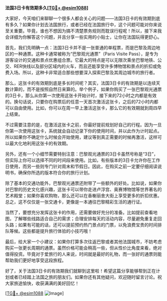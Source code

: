 **法国3日卡有效期多久[[TG💪+ @esim1088](https://t.me/s/esim1088)]**

大家好，今天咱们来聊聊一个很多人都会关心的问题——法国3日卡的有效期到底有多久？如果你计划去法国旅行，或者已经在法国旅行中，这个问题可能对你来说至关重要。毕竟，谁也不想因为搞不清楚票务规则而耽误行程呢！所以，接下来我会详细为你解答这个问题，并且分享一些实用的小贴士，让你在法国玩得更舒心。

首先，我们先明确一点：法国3日卡并不是一张普通的单程票，而是巴黎及周边地区的一种通票。这种卡通常被称为“巴黎观光通票”（Paris Visite Pass），是专为游客设计的交通和景点优惠组合票。它最大的特点是可以无限次乘坐巴黎地铁、公交、RER快线以及部分区域内的火车，而且还能享受许多博物馆和景点的折扣或免费入场。所以，这种卡非常适合那些想要深入探索巴黎及其周边城市的旅行者。

那么，这张卡的有效期到底是多长时间呢？其实，法国3日卡的有效期是以连续天数计算的，而不是按照自然日来算的。举个例子，如果你购买了一张巴黎观光通票的3日卡，那么从你第一次使用这张卡开始计时，接下来的72小时之内都是有效的。换句话说，只要你在购票后的任意一天首次激活这张卡，之后的72小时内都可以自由使用。比如，你可以在周一早上激活这张卡，那么它的有效期就到周四早上结束。

不过需要注意的是，在激活这张卡之前，你最好提前规划好自己的行程。因为一旦你第一次使用这张卡，系统就会自动记录下你的使用时间，并以此作为计时起点。所以如果你不确定什么时候会开始使用，建议等到真正需要的时候再激活，这样可以最大化地利用这张卡的有效期。

另外，还有一个小细节需要特别注意：巴黎观光通票的3日卡虽然号称是“3日”，但实际上你可以选择不同的时间段来使用。比如，有些版本的3日卡允许你在工作日使用，而另一些则专门针对周末和节假日。因此，在购买之前一定要仔细阅读说明书，确保你所选的版本符合你的旅行计划。

除了基本的交通功能外，巴黎观光通票还附带了一些额外的好处。比如说，如果你对巴黎的历史文化感兴趣，这张卡可以带你走进卢浮宫、奥赛博物馆等世界著名的艺术殿堂；如果你喜欢购物，那么还可以在香榭丽舍大街上享受更多的折扣优惠。总之，这不仅仅是一张交通卡，更像是一本通往巴黎精彩生活的通行证。

当然了，要想充分发挥这张卡的作用，还需要做好充分的准备。比如提前查看地图，了解哪些线路适合自己的需求；合理安排每天的活动内容，尽量避免重复走回头路；如果有可能的话，还可以提前预约热门景点的门票，以免浪费宝贵的时间排队等候。这些都是提升旅行体验的小技巧哦！

最后，给大家一个小建议：如果你打算多次往返巴黎或者其他法国城市，不妨考虑购买一张更长周期的通票。虽然价格可能会稍高一些，但从性价比角度来看，绝对值得投资。毕竟对于爱旅行的人来说，时间就是最好的礼物，而一张好的通票则能帮助我们更好地享受这段旅程。

好了，关于法国3日卡的有效期我们就聊到这里啦！希望这篇分享能够帮到正在计划或者已经踏上法国之旅的朋友们。如果你还有其他疑问，欢迎随时留言讨论。祝大家旅途愉快，收获满满的美好回忆！

[[TG💪+ @esim1088](https://t.me/s/esim1088) ![Image](https://i.postimg.cc/4NQfJmqS/Snipaste-2025-05-13-00-14-12.png)]